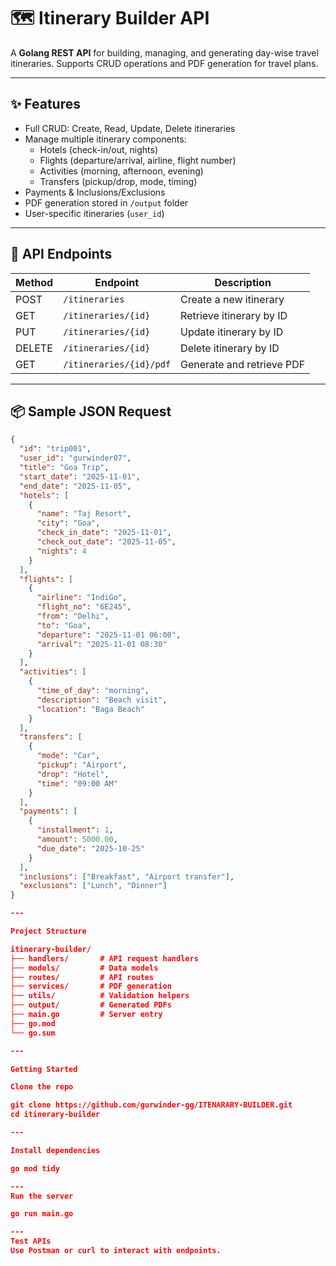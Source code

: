 # 🗺️ Itinerary Builder API


A **Golang REST API** for building, managing, and generating day-wise travel itineraries. Supports CRUD operations and PDF generation for travel plans.

---

## ✨ Features

- Full CRUD: Create, Read, Update, Delete itineraries  
- Manage multiple itinerary components:  
  - Hotels (check-in/out, nights)  
  - Flights (departure/arrival, airline, flight number)  
  - Activities (morning, afternoon, evening)  
  - Transfers (pickup/drop, mode, timing)  
- Payments & Inclusions/Exclusions  
- PDF generation stored in `/output` folder  
- User-specific itineraries (`user_id`)  

---

## 🔗 API Endpoints

| Method | Endpoint | Description |
|--------|---------|-------------|
| POST   | `/itineraries` | Create a new itinerary |
| GET    | `/itineraries/{id}` | Retrieve itinerary by ID |
| PUT    | `/itineraries/{id}` | Update itinerary by ID |
| DELETE | `/itineraries/{id}` | Delete itinerary by ID |
| GET    | `/itineraries/{id}/pdf` | Generate and retrieve PDF |

---

## 📦 Sample JSON Request

```json
{
  "id": "trip001",
  "user_id": "gurwinder07",
  "title": "Goa Trip",
  "start_date": "2025-11-01",
  "end_date": "2025-11-05",
  "hotels": [
    {
      "name": "Taj Resort",
      "city": "Goa",
      "check_in_date": "2025-11-01",
      "check_out_date": "2025-11-05",
      "nights": 4
    }
  ],
  "flights": [
    {
      "airline": "IndiGo",
      "flight_no": "6E245",
      "from": "Delhi",
      "to": "Goa",
      "departure": "2025-11-01 06:00",
      "arrival": "2025-11-01 08:30"
    }
  ],
  "activities": [
    {
      "time_of_day": "morning",
      "description": "Beach visit",
      "location": "Baga Beach"
    }
  ],
  "transfers": [
    {
      "mode": "Car",
      "pickup": "Airport",
      "drop": "Hotel",
      "time": "09:00 AM"
    }
  ],
  "payments": [
    {
      "installment": 1,
      "amount": 5000.00,
      "due_date": "2025-10-25"
    }
  ],
  "inclusions": ["Breakfast", "Airport transfer"],
  "exclusions": ["Lunch", "Dinner"]
}

---

Project Structure

itinerary-builder/
├── handlers/       # API request handlers
├── models/         # Data models
├── routes/         # API routes
├── services/       # PDF generation
├── utils/          # Validation helpers
├── output/         # Generated PDFs
├── main.go         # Server entry
├── go.mod
└── go.sum

---

Getting Started

Clone the repo

git clone https://github.com/gurwinder-gg/ITENARARY-BUILDER.git
cd itinerary-builder

---

Install dependencies

go mod tidy

---
Run the server

go run main.go

---
Test APIs
Use Postman or curl to interact with endpoints.
